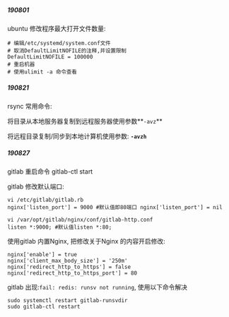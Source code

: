 ##### 190801

ubuntu 修改程序最大打开文件数量:

```
# 编辑/etc/systemd/system.conf文件
# 取消DefaultLimitNOFILE的注释,并设置限制
DefaultLimitNOFILE = 100000
# 重启机器
# 使用ulimit -a 命令查看
```

##### 190821

rsync 常用命令:

将目录从本地服务器复制到远程服务器使用参数**`-avz`**

将远程目录复制/同步到本地计算机使用参数: **`-avzh`** 

##### 190827

gitlab 重启命令 gitlab-ctl start

gitlab 修改默认端口:

```
vi /etc/gitlab/gitlab.rb
nginx['listen_port'] = 9000 #默认值即80端口 nginx['listen_port'] = nil

vi /var/opt/gitlab/nginx/conf/gitlab-http.conf
listen *:9000; #默认值listen *:80;
```

使用gitlab 内置Nginx, 把修改关于Nginx 的内容开启修改:

```
nginx['enable'] = true
nginx['client_max_body_size'] = '250m'
nginx['redirect_http_to_https'] = false
nginx['redirect_http_to_https_port'] = 80
```

gitlab 出现:`fail: redis: runsv not running`, 使用以下命令解决

```
sudo systemctl restart gitlab-runsvdir
sudo gitlab-ctl restart
```

